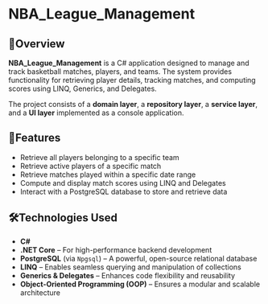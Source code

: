 # NBA_League_Management

## 🏀Overview

**NBA_League_Management** is a C# application designed to manage and track basketball matches, players, and teams. The system provides functionality for retrieving player details, tracking matches, and computing scores using LINQ, Generics, and Delegates.

The project consists of a **domain layer**, a **repository layer**, a **service layer**, and a **UI layer** implemented as a console application.

## 🚀Features

- Retrieve all players belonging to a specific team
- Retrieve active players of a specific match
- Retrieve matches played within a specific date range
- Compute and display match scores using LINQ and Delegates
- Interact with a PostgreSQL database to store and retrieve data

## 🛠️Technologies Used

- **C#**
- **.NET Core** – For high-performance backend development
- **PostgreSQL** (via `Npgsql`)  – A powerful, open-source relational database
- **LINQ** – Enables seamless querying and manipulation of collections
- **Generics & Delegates** – Enhances code flexibility and reusability
- **Object-Oriented Programming (OOP)** – Ensures a modular and scalable architecture

  



